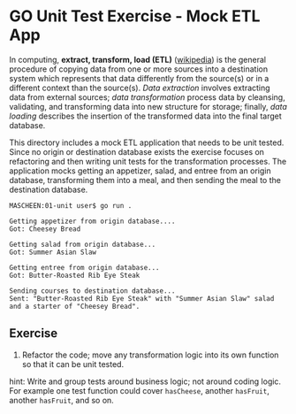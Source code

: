 # GO Unit Test Exercise - Mock ETL App

In computing, **extract, transform, load (ETL)** ([wikipedia](https://en.wikipedia.org/wiki/Extract,_transform,_load)) is the general procedure of copying data from one or more sources into a destination system which represents that data differently from the source(s) or in a different context than the source(s). *Data extraction* involves extracting data from external sources; *data transformation* process data by cleansing, validating, and transforming data into new structure for storage; finally, *data loading* describes the insertion of the transformed data into the final target database.

This directory includes a mock ETL application that needs to be unit tested. Since no origin or destination database exists the exercise focuses on refactoring and then writing unit tests for the transformation processes.  The application mocks getting an appetizer, salad, and entree from an origin database, transforming them into a meal, and then sending the meal to the destination database.

```shell
MASCHEEN:01-unit user$ go run .

Getting appetizer from origin database....
Got: Cheesey Bread

Getting salad from origin database...
Got: Summer Asian Slaw

Getting entree from origin database...
Got: Butter-Roasted Rib Eye Steak

Sending courses to destination database...
Sent: "Butter-Roasted Rib Eye Steak" with "Summer Asian Slaw" salad and a starter of "Cheesey Bread".
```

## Exercise

1. Refactor the code; move any transformation logic into its own function so that it can be unit tested.

hint: Write and group tests around business logic; not around coding logic.  For example one test function could cover `hasCheese`, another `hasFruit`, another `hasFruit`, and so on.
